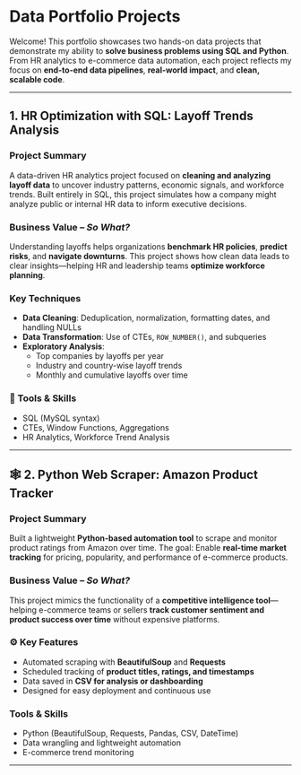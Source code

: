 #  Data Portfolio Projects

Welcome! This portfolio showcases two hands-on data projects that demonstrate my ability to **solve business problems using SQL and Python**. From HR analytics to e-commerce data automation, each project reflects my focus on **end-to-end data pipelines**, **real-world impact**, and **clean, scalable code**.

---

##  1. HR Optimization with SQL: Layoff Trends Analysis

###  Project Summary
A data-driven HR analytics project focused on **cleaning and analyzing layoff data** to uncover industry patterns, economic signals, and workforce trends. Built entirely in SQL, this project simulates how a company might analyze public or internal HR data to inform executive decisions.

###  Business Value – *So What?*
Understanding layoffs helps organizations **benchmark HR policies**, **predict risks**, and **navigate downturns**. This project shows how clean data leads to clear insights—helping HR and leadership teams **optimize workforce planning**.

###  Key Techniques
- **Data Cleaning**: Deduplication, normalization, formatting dates, and handling NULLs
- **Data Transformation**: Use of CTEs, `ROW_NUMBER()`, and subqueries
- **Exploratory Analysis**:
  - Top companies by layoffs per year
  - Industry and country-wise layoff trends
  - Monthly and cumulative layoffs over time

### 🧰 Tools & Skills
- SQL (MySQL syntax)
- CTEs, Window Functions, Aggregations
- HR Analytics, Workforce Trend Analysis

---

## 🕸️ 2. Python Web Scraper: Amazon Product Tracker

###  Project Summary
Built a lightweight **Python-based automation tool** to scrape and monitor product ratings from Amazon over time. The goal: Enable **real-time market tracking** for pricing, popularity, and performance of e-commerce products.

###  Business Value – *So What?*
This project mimics the functionality of a **competitive intelligence tool**—helping e-commerce teams or sellers **track customer sentiment and product success over time** without expensive platforms.

### ⚙ Key Features
- Automated scraping with **BeautifulSoup** and **Requests**
- Scheduled tracking of **product titles, ratings, and timestamps**
- Data saved in **CSV for analysis or dashboarding**
- Designed for easy deployment and continuous use

###  Tools & Skills
- Python (BeautifulSoup, Requests, Pandas, CSV, DateTime)
- Data wrangling and lightweight automation
- E-commerce trend monitoring

---


